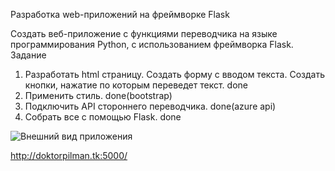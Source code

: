 Разработка web-приложений на фреймворке Flask

Создать веб-приложение с функциями переводчика на языке программирования Python, с использованием фреймворка Flask.
Задание
1. Разработать html страницу. Создать форму с вводом текста. Создать кнопки, нажатие по которым переведет текст. done
2. Применить стиль. done(bootstrap)
3. Подключить API стороннего переводчика. done(azure api)
4. Собрать все с помощью Flask. done

![Внешний вид приложения](https://user-images.githubusercontent.com/90282931/136211100-60c64a29-8608-42b0-a1ff-82e0ca9a6131.png)

http://doktorpilman.tk:5000/
